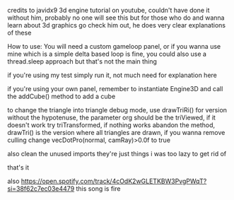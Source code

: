 credits to javidx9 3d engine tutorial on youtube, couldn't have done it without him, probably no one will see this but
for those who do and wanna learn about 3d graphics go check him out, he does very clear explanations of these

How to use:
 You will need a custom gameloop panel, or if you wanna use mine which is a simple delta based loop
 is fine, you could also use a thread.sleep approach but that's not the main thing
 
 if you're using my test simply run it, not much need for explanation here
 
 if you're using your own panel, remember to instantiate Engine3D and call the addCube() method to add a cube
 
 to change the triangle into triangle debug mode, use drawTriRi() for version without the hypotenuse, the parameter org
 should be the triViewed, if it doesn't work try triTransformed, if nothing works abandon the method, drawTri() is the 
 version where all triangles are drawn, if you wanna remove culling change vecDotPro(normal, camRay)>0.0f to true
 
 also clean the unused imports they're just things i was too lazy to get rid of
 
 that's it
 
 
 also https://open.spotify.com/track/4cOdK2wGLETKBW3PvgPWqT?si=38f62c7ec03e4479 this song is fire
